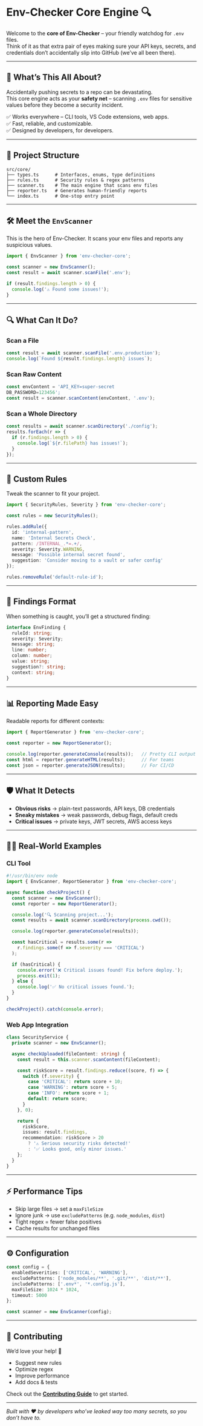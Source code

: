 
# Env-Checker Core Engine 🔍

Welcome to the **core of Env-Checker** – your friendly watchdog for `.env` files.  
Think of it as that extra pair of eyes making sure your API keys, secrets, and credentials don’t accidentally slip into GitHub (we’ve all been there).

---

## 🚀 What’s This All About?

Accidentally pushing secrets to a repo can be devastating.  
This core engine acts as your **safety net** – scanning `.env` files for sensitive values before they become a security incident.

✅ Works everywhere – CLI tools, VS Code extensions, web apps.  
✅ Fast, reliable, and customizable.  
✅ Designed by developers, for developers.

---

## 📂 Project Structure

```
src/core/
├── types.ts      # Interfaces, enums, type definitions
├── rules.ts      # Security rules & regex patterns
├── scanner.ts    # The main engine that scans env files
├── reporter.ts   # Generates human-friendly reports
└── index.ts      # One-stop entry point
```

---

## 🛠 Meet the `EnvScanner`

This is the hero of Env-Checker. It scans your env files and reports any suspicious values.

```ts
import { EnvScanner } from 'env-checker-core';

const scanner = new EnvScanner();
const result = await scanner.scanFile('.env');

if (result.findings.length > 0) {
  console.log('⚠️ Found some issues!');
}
```

---

## 🔍 What Can It Do?

### Scan a File
```ts
const result = await scanner.scanFile('.env.production');
console.log(`Found ${result.findings.length} issues`);
```

### Scan Raw Content
```ts
const envContent = 'API_KEY=super-secret
DB_PASSWORD=123456';
const result = scanner.scanContent(envContent, '.env');
```

### Scan a Whole Directory
```ts
const results = await scanner.scanDirectory('./config');
results.forEach(r => {
  if (r.findings.length > 0) {
    console.log(`${r.filePath} has issues!`);
  }
});
```

---

## 🎯 Custom Rules

Tweak the scanner to fit your project.

```ts
import { SecurityRules, Severity } from 'env-checker-core';

const rules = new SecurityRules();

rules.addRule({
  id: 'internal-pattern',
  name: 'Internal Secrets Check',
  pattern: /INTERNAL_.*=.+/,
  severity: Severity.WARNING,
  message: 'Possible internal secret found',
  suggestion: 'Consider moving to a vault or safer config'
});

rules.removeRule('default-rule-id');
```

---

## 📝 Findings Format

When something is caught, you’ll get a structured finding:

```ts
interface EnvFinding {
  ruleId: string;
  severity: Severity;
  message: string;
  line: number;
  column: number;
  value: string;
  suggestion?: string;
  context: string;
}
```

---

## 📊 Reporting Made Easy

Readable reports for different contexts:

```ts
import { ReportGenerator } from 'env-checker-core';

const reporter = new ReportGenerator();

console.log(reporter.generateConsole(results));   // Pretty CLI output
const html = reporter.generateHTML(results);      // For teams
const json = reporter.generateJSON(results);      // For CI/CD
```

---

## 🛡 What It Detects

- **Obvious risks** → plain-text passwords, API keys, DB credentials  
- **Sneaky mistakes** → weak passwords, debug flags, default creds  
- **Critical issues** → private keys, JWT secrets, AWS access keys  

---

## 🧑‍💻 Real-World Examples

### CLI Tool

```ts
#!/usr/bin/env node
import { EnvScanner, ReportGenerator } from 'env-checker-core';

async function checkProject() {
  const scanner = new EnvScanner();
  const reporter = new ReportGenerator();

  console.log('🔍 Scanning project...');
  const results = await scanner.scanDirectory(process.cwd());

  console.log(reporter.generateConsole(results));

  const hasCritical = results.some(r =>
    r.findings.some(f => f.severity === 'CRITICAL')
  );

  if (hasCritical) {
    console.error('❌ Critical issues found! Fix before deploy.');
    process.exit(1);
  } else {
    console.log('✅ No critical issues found.');
  }
}

checkProject().catch(console.error);
```

### Web App Integration

```ts
class SecurityService {
  private scanner = new EnvScanner();

  async checkUploaded(fileContent: string) {
    const result = this.scanner.scanContent(fileContent);

    const riskScore = result.findings.reduce((score, f) => {
      switch (f.severity) {
        case 'CRITICAL': return score + 10;
        case 'WARNING': return score + 5;
        case 'INFO': return score + 1;
        default: return score;
      }
    }, 0);

    return {
      riskScore,
      issues: result.findings,
      recommendation: riskScore > 20
        ? '⚠️ Serious security risks detected!'
        : '✅ Looks good, only minor issues.'
    };
  }
}
```

---

## ⚡ Performance Tips

- Skip large files → set a `maxFileSize`  
- Ignore junk → use `excludePatterns` (e.g. `node_modules`, `dist`)  
- Tight regex = fewer false positives  
- Cache results for unchanged files  

---

## ⚙️ Configuration

```ts
const config = {
  enabledSeverities: ['CRITICAL', 'WARNING'],
  excludePatterns: ['node_modules/**', '.git/**', 'dist/**'],
  includePatterns: ['.env*', '*.config.js'],
  maxFileSize: 1024 * 1024,
  timeout: 5000
};

const scanner = new EnvScanner(config);
```

---

## 🤝 Contributing

We’d love your help! 🎉  
- Suggest new rules  
- Optimize regex  
- Improve performance  
- Add docs & tests  

Check out the **[Contributing Guide](../CONTRIBUTING.md)** to get started.

---

*Built with ❤️ by developers who’ve leaked way too many secrets, so you don’t have to.*